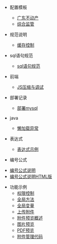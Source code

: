 * 配置模板

  - [广东不动产](ibase/配置模板/广东省不动产配置/config.properties.md)
  - [综合监管](ibase/配置模板/综合监管配置/config.properties.md)

* 规范说明
	- [缓存控制](ibase/缓存控制/缓存控制.md)
* sql语句规范
  - [sql语句规范](ibase/java/定义实体类对象规则.md)
  
* 前端
	- [JS压缩与调试](ibase/前端/JS压缩与调试.md)
* 部署记录
	- [部署mysql](ibase/docker配置/mysql.md)
	
		
* java
	- [懒加载异常](ibase/java/懒加载异常.md)
* 表达式
	- [表达式示例](ibase/表达式/表达式书写示例.md)
* 编号公式
- [编号公式说明](ibase/编号公式/index.md)
- [编号公式说明HTML版](ibase/编号公式/html.md)


* 功能示例
  - [权限控制](ibase/功能示例/权限控制.md)
  - [全局方法](ibase/功能示例/全局方法.md)
  - [全局变量](ibase/功能示例/全局变量.md)
  - [上传附件](ibase/功能示例/附件管理/上传附件.md)
  - [附件预览概述](ibase/功能示例/附件管理/附件预览概述.md)
  - [图片预览](ibase/功能示例/附件管理/图片预览.md)
  - [PDF预览](ibase/功能示例/附件管理/PDF预览.md)
  - [附件管理代码](ibase/功能示例/附件管理/附件管理代码.md)
